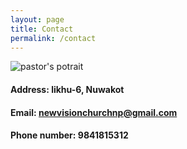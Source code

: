 ```yaml
---
layout: page
title: Contact
permalink: /contact
---
```


![pastor's potrait](/contact/img/portrait.png)


#### Address: likhu-6, Nuwakot

#### Email: newvisionchurchnp@gmail.com

#### Phone number: 9841815312
